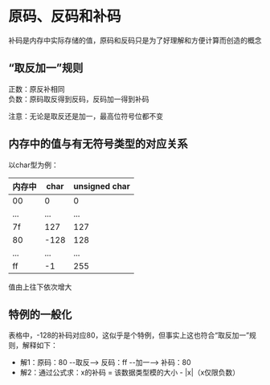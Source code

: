 # 原码、反码和补码

补码是内存中实际存储的值，原码和反码只是为了好理解和方便计算而创造的概念

## “取反加一”规则

正数：原反补相同  
负数：原码取反得到反码，反码加一得到补码

注意：无论是取反还是加一，最高位符号位都不变

## 内存中的值与有无符号类型的对应关系

以char型为例：

|内存中|char|unsigned char|
|-|-|-|
|00|0|0|
|...|...|...|
|7f|127|127|
|80|-128|128|
|...|...|...|
|ff|-1|255|

值由上往下依次增大

## 特例的一般化

表格中，-128的补码对应80，这似乎是个特例，但事实上这也符合“取反加一”规则，解释如下：
* 解1：原码：80 --取反--> 反码：ff --加一--> 补码：80
* 解2：通过公式求：x的补码 = 该数据类型模的大小 - |x|（x仅限负数）
